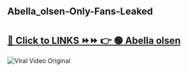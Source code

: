 
 ## Abella_olsen-Only-Fans-Leaked

# <h2><a href="https://clipsfans.com/Abella_olsen&ref=git">🔗 Click to LINKS ⏩⏩ 👉 🟢 Abella olsen </a></h2>

<a href="https://clipsfans.com/Abella_olsen&ref=git" rel="nofollow" data-target="animated-image.originalLink"><img src="https://i.ibb.co.com/xMMVF88/686577567.gif" alt="Viral Video Original" style="max-width: 100%; display: inline-block;" data-target="animated-image.originalImage"></a>

